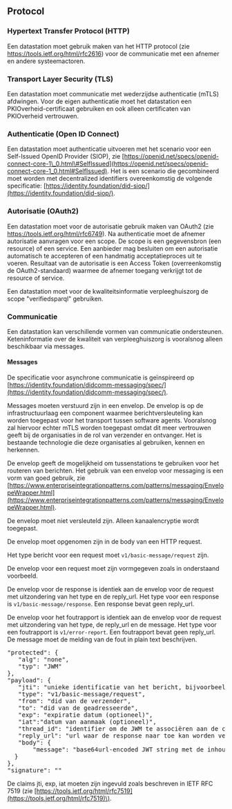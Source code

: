 ## Protocol

### Hypertext Transfer Protocol (HTTP)

Een datastation moet gebruik maken van het HTTP protocol (zie https://tools.ietf.org/html/rfc2616) voor de communicatie met een afnemer en andere systeemactoren.

### Transport Layer Security (TLS)

Een datastation moet communicatie met wederzijdse authenticatie \(mTLS\) afdwingen. Voor de eigen authenticatie moet het datastation een PKIOverheid-certificaat gebruiken en ook alleen certificaten van PKIOverheid vertrouwen.

### Authenticatie (Open ID Connect)

Een datastation moet authenticatie uitvoeren met het scenario voor een Self-Issued OpenID Provider \(SIOP\), zie [https://openid.net/specs/openid-connect-core-1\_0.html\#SelfIssued](https://openid.net/specs/openid-connect-core-1_0.html#SelfIssued). Het is een scenario die gecombineerd moet worden met decentralized identifiers overeenkomstig de volgende specificatie: [https://identity.foundation/did-siop/](https://identity.foundation/did-siop/).

### Autorisatie (OAuth2)

Een datastation moet voor de autorisatie gebruik maken van OAuth2 (zie https://tools.ietf.org/html/rfc6749). Na authenticatie moet de afnemer autorisatie aanvragen voor een scope. De scope is een gegevensbron (een resource) of een service. Een aanbieder mag besluiten om een autorisatie automatisch te accepteren of een handmatig acceptatieproces uit te voeren. Resultaat van de autorisatie is een Access Token (overreenkomstig de OAuth2-standaard) waarmee de afnemer toegang verkrijgt tot de resource of service.

Een datastation moet voor de kwaliteitsinformatie verpleeghuiszorg de scope "verifiedsparql" gebruiken.

### Communicatie

Een datastation kan verschillende vormen van communicatie ondersteunen. Keteninformatie over de kwaliteit van verpleeghuiszorg is vooralsnog alleen beschikbaar via messages.

#### Messages

De specificatie voor asynchrone communicatie is geïnspireerd op [https://identity.foundation/didcomm-messaging/spec/](https://identity.foundation/didcomm-messaging/spec/).

Messages moeten verstuurd zijn in een envelop. De envelop is op de infrastructuurlaag een component waarmee berichtversleuteling kan worden toegepast voor het transport tussen software agents. Vooralsnog zal hiervoor echter mTLS worden toegepast omdat dit meer vertrouwen geeft bij de organisaties in de rol van verzender en ontvanger. Het is bestaande technologie die deze organisaties al gebruiken, kennen en herkennen. 

De envelop geeft de mogelijkheid om tussenstations te gebruiken voor het routeren van berichten. Het gebruik van een envelop voor messaging is een vorm van goed gebruik, zie [https://www.enterpriseintegrationpatterns.com/patterns/messaging/EnvelopeWrapper.html](https://www.enterpriseintegrationpatterns.com/patterns/messaging/EnvelopeWrapper.html).

De envelop moet niet versleuteld zijn. Alleen kanaalencryptie wordt toegepast.

De envelop moet opgenomen zijn in de body van een HTTP request.

Het type bericht voor een request moet <code>v1/basic-message/request</code> zijn.

De envelop voor een request moet zijn vormgegeven zoals in onderstaand voorbeeld. 

De envelop voor de response is identiek aan de envelop voor de request met uitzondering van het type en de reply_url. Het type voor een response is <code>v1/basic-message/response</code>. Een response bevat geen reply_url.

De envelop voor het foutrapport is identiek aan de envelop voor de request met uitzondering van het type, de reply_url en de message. Het type voor een foutrapport is <code>v1/error-report</code>. Een foutrapport bevat geen reply_url. De message moet de melding van de fout in plain text beschrijven.

<pre class='example nohighlight'>
"protected": {
   "alg": "none", 
   "typ": "JWM"
},
"payload": {
   "jti": "unieke identificatie van het bericht, bijvoorbeeld: urn:uuid:ef5a7369-f0b9-4143-a49d-2b9c7ee51117>",
   "type": "v1/basic-message/request",
   "from": "did van de verzender",
   "to": "did van de geadresseerde",
   "exp": "expiratie datum (optioneel)",
   "iat":"datum van aanmaak (optioneel)",
   "thread_id": "identifier om de JWM te associëren aan de conversatie",
   "reply_url": "url waar de response naar toe kan worden verzonden",
   "body": {
       "message": "base64url-encoded JWT string met de inhoud van het bericht"
  }
},
"signature": ""
</pre>

De claims jti, exp, iat moeten zijn ingevuld zoals beschreven in IETF RFC 7519 \(zie [https://tools.ietf.org/html/rfc7519](https://tools.ietf.org/html/rfc7519)\).


